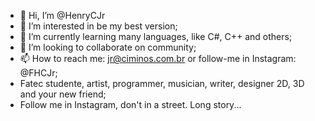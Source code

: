 - 👋 Hi, I’m @HenryCJr
- 👀 I’m interested in be my best version;
- 🌱 I’m currently learning many languages, like C#, C++ and others;
- 💞️ I’m looking to collaborate on community;
- 📫 How to reach me: jr@ciminos.com.br or follow-me in Instagram: @FHCJr;
- Fatec studente, artist, programmer, musician, writer, designer 2D, 3D and your new friend;
- Follow me in Instagram, don't in a street. Long story...
